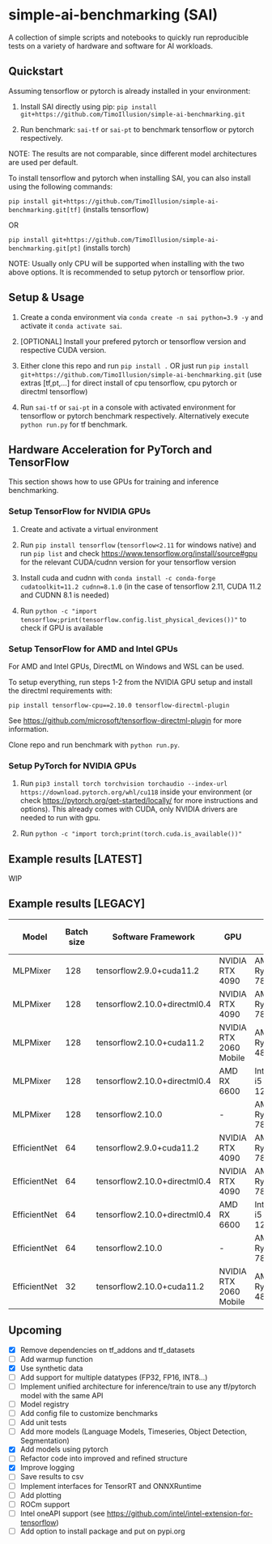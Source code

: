 # simple-ai-benchmarking (SAI)

A collection of simple scripts and notebooks to quickly run reproducible tests on a variety of hardware and software for AI workloads.

## Quickstart

Assuming tensorflow or pytorch is already installed in your environment:

1. Install SAI directly using pip: `pip install git+https://github.com/TimoIllusion/simple-ai-benchmarking.git`

2. Run benchmark: `sai-tf` or `sai-pt` to benchmark tensorflow or pytorch respectively. 

NOTE: The results are not comparable, since different model architectures are used per default.

To install tensorflow and pytorch when installing SAI, you can also install using the following commands: 

`pip install git+https://github.com/TimoIllusion/simple-ai-benchmarking.git[tf]` (installs tensorflow)

OR

`pip install git+https://github.com/TimoIllusion/simple-ai-benchmarking.git[pt]` (installs torch)

NOTE: Usually only CPU will be supported when installing with the two above options. It is recommended to setup pytorch or tensorflow prior.

## Setup & Usage

1. Create a conda environment via `conda create -n sai python=3.9 -y` and activate it `conda activate sai`.

2. [OPTIONAL] Install your prefered pytorch or tensorflow version and respective CUDA version.

3. Either clone this repo and run `pip install .` OR just run `pip install git+https://github.com/TimoIllusion/simple-ai-benchmarking.git` (use extras [tf,pt,...] for direct install of cpu tensorflow, cpu pytorch or directml tensorflow)

4. Run `sai-tf` or `sai-pt` in a console with activated environment for tensorflow or pytorch benchmark respectively. Alternatively execute `python run.py` for tf benchmark.

## Hardware Acceleration for PyTorch and TensorFlow

This section shows how to use GPUs for training and inference benchmarking.
### Setup TensorFlow for NVIDIA GPUs

1. Create and activate a virtual environment

2. Run `pip install tensorflow` (`tensorflow<2.11` for windows native) and run `pip list` and check https://www.tensorflow.org/install/source#gpu for the relevant CUDA/cudnn version for your tensorflow version

3. Install cuda and cudnn with `conda install -c conda-forge cudatoolkit=11.2 cudnn=8.1.0` (in the case of tensorflow 2.11, CUDA 11.2 and CUDNN 8.1 is needed)

4. Run `python -c "import tensorflow;print(tensorflow.config.list_physical_devices())"` to check if GPU is available
### Setup TensorFlow for AMD and Intel GPUs

For AMD and Intel GPUs, DirectML on Windows and WSL can be used. 

To setup everything, run steps 1-2 from the NVIDIA GPU setup and install the directml requirements with:

`pip install tensorflow-cpu==2.10.0 tensorflow-directml-plugin`

See https://github.com/microsoft/tensorflow-directml-plugin for more information.

Clone repo and run benchmark with `python run.py`.

### Setup PyTorch for NVIDIA GPUs

1. Run `pip3 install torch torchvision torchaudio --index-url https://download.pytorch.org/whl/cu118` inside your environment (or check https://pytorch.org/get-started/locally/ for more instructions and options). This already comes with CUDA, only NVIDIA drivers are needed to run with gpu.

2. Run `python -c "import torch;print(torch.cuda.is_available())"`

## Example results [LATEST]

WIP

## Example results [LEGACY]

| Model             | Batch size | Software Framework | GPU                    | CPU                 | Inference Speed (it/s) | Training Speed (it/s) |
|-------------------|------------|---------------------|-----------------------|---------------------|------------------------|-----------------------|
| MLPMixer           | 128        | tensorflow2.9.0+cuda11.2    | NVIDIA RTX 4090        | AMD Ryzen 7 7800X3D    | 18743.99                | 760.49                |
| MLPMixer           | 128        | tensorflow2.10.0+directml0.4 | NVIDIA RTX 4090        | AMD Ryzen 7 7800X3D    | 7979.99                 | 75.98                 |
| MLPMixer           | 128        | tensorflow2.10.0+cuda11.2    | NVIDIA RTX 2060 Mobile | AMD Ryzen 7 4800H    | 5354.33                 | 39.34                 |
| MLPMixer           | 128        | tensorflow2.10.0+directml0.4 | AMD RX 6600            | Intel Core i5 12600K | 2699.31                 | 68.92                 |
| MLPMixer           | 128        | tensorflow2.10.0   | -      | AMD Ryzen 7 7800X3D                   | 1965.07                 | 207.56                |
| EfficientNet       | 64         | tensorflow2.9.0+cuda11.2     | NVIDIA RTX 4090        | AMD Ryzen 7 7800X3D    | 2190.57                 | 64.62                 |
| EfficientNet       | 64         | tensorflow2.10.0+directml0.4 | NVIDIA RTX 4090        | AMD Ryzen 7 7800X3D    | 1775.09                 | 39.14                 |
| EfficientNet       | 64         | tensorflow2.10.0+directml0.4 | AMD RX 6600            | Intel Core i5 12600K | 238.92                  | 27.54                 |
| EfficientNet       | 64         | tensorflow2.10.0   |   -    | AMD Ryzen 7 7800X3D                   | 108.16                  | 18.47                 |
| EfficientNet       | 32         | tensorflow2.10.0+cuda11.2    | NVIDIA RTX 2060 Mobile | AMD Ryzen 7 4800H    | 487.68                  | 22.39                 |


## Upcoming

- [x] Remove dependencies on tf_addons and tf_datasets
- [ ] Add warmup function
- [x] Use synthetic data
- [ ] Add support for multiple datatypes (FP32, FP16, INT8...)
- [ ] Implement unified architecture for inference/train to use any tf/pytorch model with the same API
- [ ] Model registry
- [ ] Add config file to customize benchmarks
- [ ] Add unit tests
- [ ] Add more models (Language Models, Timeseries, Object Detection, Segmentation)
- [x] Add models using pytorch
- [ ] Refactor code into improved and refined structure
- [x] Improve logging 
- [ ] Save results to csv
- [ ] Implement interfaces for TensorRT and ONNXRuntime
- [ ] Add plotting
- [ ] ROCm support
- [ ] Intel oneAPI support (see https://github.com/intel/intel-extension-for-tensorflow)
- [ ] Add option to install package and put on pypi.org